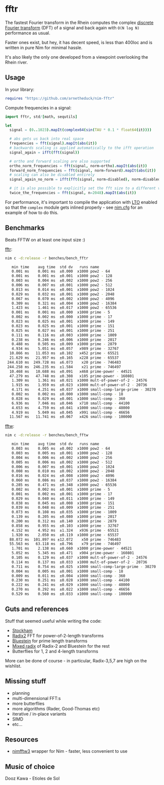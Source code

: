 # fftr

The fastest Fourier transform in the Rhein computes the complex [discrete Fourier transform](https://en.wikipedia.org/wiki/Discrete_Fourier_transform) (DFT) of a signal and back again with `O(N log N)` performance as usual.

Faster ones exist, but hey, it has decent speed, is less than 400loc and is written in pure Nim for minimal hassle.

It's also likely the only one developed from a viewpoint overlooking the Rhein river.

## Usage

In your library:

```nim
requires "https://github.com/arnetheduck/nim-fftr"
```

Compute frequencies in a signal:

```nim
import fftr, std/[math, sequtils]

let
  signal = (0..1023).mapIt(complex64(sin(TAU * 0.1 * float64(it))))

  # abs gets us back into real space
  frequencies = fft(signal).mapIt(abs(it))
  # backwards scaling is applied automatically to the ifft operation
  signal_again = ifft(fft(signal))

  # ortho and forward scaling are also supported
  ortho_norm_frequencies = fft(signal, norm=ortho).mapIt(abs(it))
  forward_norm_frequencies = fft(signal, norm=forward).mapIt(abs(it))
  # scaling can also be disabled entirely
  signal_again_no_norm = ifft(fft(signal, norm=disabled), norm=disabled)

  # it is also possible to explicitly set the fft size to a different value
  twice_the_frequencies = fft(signal, n=2048).mapIt(abs(it))
```

For performance, it's important to compile the application with [LTO](https://en.wikipedia.org/wiki/Interprocedural_optimization#WPO_and_LTO) enabled so that the `complex` module gets inlined properly - see [nim.cfg](./nim.cfg) for an example of how to do this.

## Benchmarks

Beats FFTW on at least one input size :)

[fftr](./benches/bench_fftr.nim):

```sh
nim c -d:release -r benches/bench_fftr

   min time    avg time  std dv   runs name
   0.001 ms    0.001 ms  ±0.000  x1000 pow2 - 64
   0.001 ms    0.001 ms  ±0.001  x1000 pow2 - 128
   0.003 ms    0.004 ms  ±0.002  x1000 pow2 - 256
   0.006 ms    0.007 ms  ±0.001  x1000 pow2 - 512
   0.013 ms    0.014 ms  ±0.001  x1000 pow2 - 1024
   0.029 ms    0.032 ms  ±0.001  x1000 pow2 - 2048
   0.067 ms    0.070 ms  ±0.002  x1000 pow2 - 4096
   0.309 ms    0.321 ms  ±0.004  x1000 pow2 - 16384
   1.423 ms    1.461 ms  ±0.017  x1000 pow2 - 65536
   0.001 ms    0.001 ms  ±0.000  x1000 prime - 5
   0.002 ms    0.002 ms  ±0.000  x1000 prime - 17
   0.023 ms    0.025 ms  ±0.001  x1000 prime - 149
   0.023 ms    0.025 ms  ±0.001  x1000 prime - 151
   0.025 ms    0.027 ms  ±0.001  x1000 prime - 251
   0.111 ms    0.116 ms  ±0.003  x1000 prime - 1009
   0.238 ms    0.246 ms  ±0.006  x1000 prime - 2017
   0.488 ms    0.505 ms  ±0.009  x1000 prime - 2879
   4.934 ms    5.051 ms  ±0.057   x989 prime - 32767
  10.866 ms   11.053 ms  ±0.102   x452 prime - 65521
  21.629 ms   21.957 ms  ±0.165   x228 prime - 65537
 244.610 ms  249.728 ms  ±6.073    x20 prime - 746483
 244.258 ms  246.235 ms  ±1.584    x21 prime - 746497
  10.468 ms   10.688 ms  ±0.091   x468 prime-power - 44521
  47.279 ms   47.748 ms  ±0.308   x105 prime-power - 160801
   1.309 ms    1.361 ms  ±0.021  x1000 mult-of-power-of-2 - 24576
   1.915 ms    1.959 ms  ±0.023  x1000 mult-of-power-of-2 - 20736
   4.171 ms    4.251 ms  ±0.037  x1000 small-comp-large-prime - 30270
   0.002 ms    0.002 ms  ±0.000  x1000 small-comp - 18
   0.028 ms    0.029 ms  ±0.001  x1000 small-comp - 360
   6.936 ms    7.046 ms  ±0.046   x710 small-comp - 44100
   4.653 ms    4.759 ms  ±0.041  x1000 small-comp - 48000
   4.919 ms    5.049 ms  ±0.045   x991 small-comp - 46656
  11.567 ms   11.741 ms  ±0.067   x426 small-comp - 100000
```

[fftw](./benches/bench_fftw.nim):

```sh
nim c -d:release -r benches/bench_fftw

   min time    avg time  std dv   runs name
   0.003 ms    0.005 ms  ±0.002  x1000 pow2 - 64
   0.003 ms    0.005 ms  ±0.001  x1000 pow2 - 128
   0.004 ms    0.006 ms  ±0.002  x1000 pow2 - 256
   0.005 ms    0.006 ms  ±0.002  x1000 pow2 - 512
   0.006 ms    0.007 ms  ±0.001  x1000 pow2 - 1024
   0.008 ms    0.010 ms  ±0.002  x1000 pow2 - 2048
   0.016 ms    0.024 ms  ±0.008  x1000 pow2 - 4096
   0.060 ms    0.086 ms  ±0.037  x1000 pow2 - 16384
   0.285 ms    0.471 ms  ±0.348  x1000 pow2 - 65536
   0.002 ms    0.002 ms  ±0.001  x1000 prime - 5
   0.001 ms    0.002 ms  ±0.001  x1000 prime - 17
   0.029 ms    0.040 ms  ±0.011  x1000 prime - 149
   0.038 ms    0.045 ms  ±0.008  x1000 prime - 151
   0.039 ms    0.048 ms  ±0.009  x1000 prime - 251
   0.073 ms    0.108 ms  ±0.035  x1000 prime - 1009
   0.139 ms    0.205 ms  ±0.080  x1000 prime - 2017
   0.200 ms    0.312 ms  ±0.140  x1000 prime - 2879
   0.858 ms    0.955 ms  ±0.103  x1000 prime - 32767
   4.152 ms    4.952 ms  ±1.324   x936 prime - 65521
   1.920 ms    2.050 ms  ±0.119  x1000 prime - 65537
  88.072 ms  101.897 ms ±12.072    x50 prime - 746483
  55.563 ms   63.118 ms  ±8.796    x79 prime - 746497
   1.701 ms    2.138 ms  ±0.660  x1000 prime-power - 44521
   5.052 ms    5.345 ms  ±0.471   x904 prime-power - 160801
   0.105 ms    0.129 ms  ±0.037  x1000 mult-of-power-of-2 - 24576
   0.114 ms    0.137 ms  ±0.033  x1000 mult-of-power-of-2 - 20736
   0.711 ms    0.754 ms  ±0.025  x1000 small-comp-large-prime - 30270
   0.004 ms    0.005 ms  ±0.001  x1000 small-comp - 18
   0.009 ms    0.011 ms  ±0.004  x1000 small-comp - 360
   0.230 ms    0.251 ms  ±0.028  x1000 small-comp - 44100
   0.222 ms    0.241 ms  ±0.029  x1000 small-comp - 48000
   0.270 ms    0.292 ms  ±0.022  x1000 small-comp - 46656
   0.529 ms    0.560 ms  ±0.033  x1000 small-comp - 100000
```

## Guts and references

Stuff that seemed useful while writing the code:

* [Stockham](http://wwwa.pikara.ne.jp/okojisan/otfft-en/stockham1.html)
* [Radix2](https://en.wikipedia.org/wiki/Cooley%E2%80%93Tukey_FFT_algorithm#The_radix-2_DIT_case) FFT for power-of-2-length transforms
* [Bluestein](https://en.wikipedia.org/wiki/Chirp_Z-transform#Bluestein.27s_algorithm) for prime length transforms
* [Mixed radix](https://community.arm.com/arm-community-blogs/b/graphics-gaming-and-vr-blog/posts/speeding-up-fast-fourier-transform-mixed-radix-on-mobile-arm-mali-gpu-by-means-of-opencl---part-1) of Radix-2 and Bluestein for the rest
* Butterflies for 1, 2 and 4-length transforms

More can be done of course - in particular, Radix-3,5,7 are high on the wishlist.

## Missing stuff

* planning
* multi-dimensional FFT:s
* more butterflies
* more algorithms (Rader, Good-Thomas etc)
* iterative / in-place variants
* SIMD
* etc...

## Resources

* [nimfftw3](https://github.com/SciNim/nimfftw3) wrapper for Nim - faster, less convenient to use

## Music of choice

Dooz Kawa - Etioles de Sol
